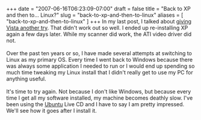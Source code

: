 +++
date = "2007-06-16T06:23:09-07:00"
draft = false
title = "Back to XP and then to... Linux?"
slug = "back-to-xp-and-then-to-linux"
aliases = [
	"back-to-xp-and-then-to-linux"
]
+++
In my last post, I talked about <a href="http://markpit.com/blog/2007/03/23/GivingVistaAnotherTry.aspx">giving Vista another try</a>. That didn't work out so well. I ended up re-installing XP again a few days later. While my scanner did work, the ATI video driver did not.<br><br>Over the past ten years or so, I have made several attempts at switching to Linux as my primary OS. Every time I went back to Windows because there was always some application I needed to run or I would end up spending so much time tweaking my Linux install that I didn't really get to use my PC for anything useful.<br><br>It's time to try again. Not because I don't like Windows, but because every time I get all my software installed, my machine becomes deathly slow. I've been using the <a href="http://www.ubuntu.com/">Ubuntu</a> Live CD and I have to say I am pretty impressed. We'll see how it goes after I install it.<br><p></p>